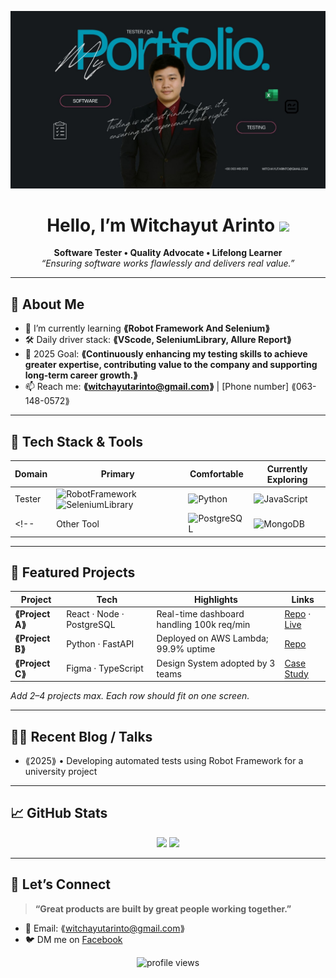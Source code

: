 <!-- Banner / Cover -->
<p align="center">
  <img src="img\port1.jpg" alt="header image" />
</p>

<h1 align="center">Hello, I’m Witchayut Arinto <img height="30" src="https://em-content.zobj.net/thumbs/120/apple/354/waving-hand_1f44b.png" /></h1>

<p align="center">
  <strong>Software Tester • Quality Advocate • Lifelong Learner</strong><br/>
  <em>“Ensuring software works flawlessly and delivers real value.”</em>
</p>

---

## 🚀 About Me
- 🌱  I’m currently learning **⟪Robot Framework And Selenium⟫** 
- 🛠  Daily driver stack: **⟪VScode, SeleniumLibrary, Allure Report⟫** 
- 🎯  2025 Goal: **⟪Continuously enhancing my testing skills to achieve greater expertise, contributing value to the company and supporting long-term career growth.⟫**  
- 📫  Reach me: **⟪witchayutarinto@gmail.com⟫** | [Phone number] ⟪063-148-0572⟫

---

## 🧰 Tech Stack & Tools
<div align="center">

| Domain | Primary | Comfortable | Currently Exploring |
|--------|---------|-------------|---------------------|
| Tester | ![RobotFramework](https://www.somkiat.cc/wp-content/uploads/2022/03/robot.png) ![SeleniumLibrary](https://upload.wikimedia.org/wikipedia/commons/8/82/Selenium.png) | ![Python](https://upload.wikimedia.org/wikipedia/commons/thumb/f/f8/Python_logo_and_wordmark.svg/2560px-Python_logo_and_wordmark.svg.png) | ![JavaScript](https://static.vecteezy.com/system/resources/previews/027/127/463/non_2x/javascript-logo-javascript-icon-transparent-free-png.png) |
<!-- | Other Tool | ![PostgreSQL](https://img.shields.io/badge/PostgreSQL-4169E1?logo=postgresql&logoColor=white) | ![MongoDB](https://img.shields.io/badge/MongoDB-47A248?logo=mongodb&logoColor=white) | ![DuckDB](https://img.shields.io/badge/DuckDB-FFC700?logoColor=000) | -->


</div>

---

## 📌 Featured Projects
| Project | Tech | Highlights | Links |
|---------|------|-----------|-------|
| **⟪Project A⟫** | React · Node · PostgreSQL | Real-time dashboard handling 100k req/min | [Repo](⟪url⟫) · [Live](⟪url⟫) |
| **⟪Project B⟫** | Python · FastAPI | Deployed on AWS Lambda; 99.9% uptime | [Repo](⟪url⟫) |
| **⟪Project C⟫** | Figma · TypeScript | Design System adopted by 3 teams | [Case Study](⟪url⟫) |

_Add 2–4 projects max. Each row should fit on one screen._

---

## ✍🏻 Recent Blog / Talks
<!-- GH Action can automate this section; placeholder for manual list -->
- ⟪2025⟫ • Developing automated tests using Robot Framework for a university project

---

## 📈 GitHub Stats
<div align="center">
  <!-- กราฟสถิติ GitHub -->
  <img height="170" src="https://github-readme-stats.vercel.app/api?username=witchayut-arinto&show_icons=true&hide_border=true" />
  
  <!-- กราฟภาษาที่ใช้มากที่สุด -->
  <img height="170" src="https://github-readme-stats.vercel.app/api/top-langs/?username=witchayut-arinto&layout=compact&hide_border=true" />
</div>

---

## 🤝 Let’s Connect
> **“Great products are built by great people working together.”**

- 💌 Email: ⟪witchayutarinto@gmail.com⟫
- 🐦 DM me on [Facebook](⟪https://www.facebook.com/witchayut.arinto/⟫)

<p align="center">
  <img src="https://komarev.com/ghpvc/?username=witchayut-arinto&style=flat-square" alt="profile views"/>
</p>


